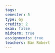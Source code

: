 ```yaml
---
tags: 
semester: 5
type: Gy
credits: 2
exam: false
midterm: true
assignments: true
teachers: Bán Róbert
---
```

